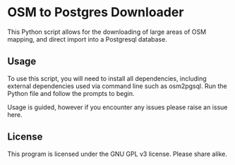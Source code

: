# OSM to Postgres Downloader
This Python script allows for the downloading of large areas of OSM mapping, and direct import into a Postgresql database.

## Usage
To use this script, you will need to install all dependencies, including external dependencies used via command line such as osm2pgsql.
Run the Python file and follow the prompts to begin.

Usage is guided, however if you encounter any issues please raise an issue here.

## License
This program is licensed under the GNU GPL v3 license. Please share alike.